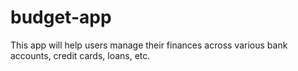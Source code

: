 # budget-app
This app will help users manage their finances across various bank accounts, credit cards, loans, etc.
